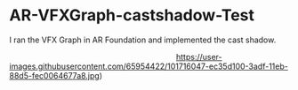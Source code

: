 # AR-VFXGraph-castshadow-Test

I ran the VFX Graph in AR Foundation and implemented the cast shadow.

<img width="300">https://user-images.githubusercontent.com/65954422/101716047-ec35d100-3adf-11eb-88d5-fec0064677a8.jpg)</img>

